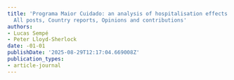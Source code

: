 ```yaml
---
title: 'Programa Maior Cuidado: an analysis of hospitalisation effects. Nov 18, 2022|
  All posts, Country reports, Opinions and contributions'
authors:
- Lucas Sempé
- Peter Lloyd-Sherlock
date: -01-01
publishDate: '2025-08-29T12:17:04.669008Z'
publication_types:
- article-journal
---
```

